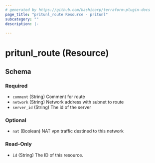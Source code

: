 ```yaml
---
# generated by https://github.com/hashicorp/terraform-plugin-docs
page_title: "pritunl_route Resource - pritunl"
subcategory: ""
description: |-
  
---
```


# pritunl_route (Resource)





<!-- schema generated by tfplugindocs -->
## Schema

### Required

- `comment` (String) Comment for route
- `network` (String) Network address with subnet to route
- `server_id` (String) The id of the server

### Optional

- `nat` (Boolean) NAT vpn traffic destined to this network

### Read-Only

- `id` (String) The ID of this resource.
